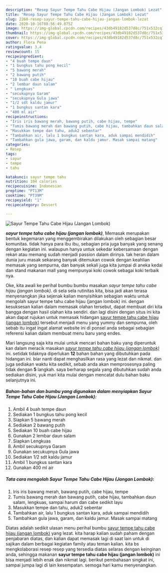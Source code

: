 ```yaml
---
description: "Resep Sayur Tempe Tahu Cabe Hijau (Jangan Lombok) Lezat"
title: "Resep Sayur Tempe Tahu Cabe Hijau (Jangan Lombok) Lezat"
slug: 2260-resep-sayur-tempe-tahu-cabe-hijau-jangan-lombok-lezat
date: 2020-10-16T08:56:49.875Z
image: https://img-global.cpcdn.com/recipes/43db49182d537d8c/751x532cq70/sayur-tempe-tahu-cabe-hijau-jangan-lombok-foto-resep-utama.jpg
thumbnail: https://img-global.cpcdn.com/recipes/43db49182d537d8c/751x532cq70/sayur-tempe-tahu-cabe-hijau-jangan-lombok-foto-resep-utama.jpg
cover: https://img-global.cpcdn.com/recipes/43db49182d537d8c/751x532cq70/sayur-tempe-tahu-cabe-hijau-jangan-lombok-foto-resep-utama.jpg
author: Flora Pena
ratingvalue: 3.4
reviewcount: 15
recipeingredient:
- "4 buah tempe daun"
- "1 bungkus tahu pong kecil"
- "5 bawang merah"
- "2 bawang putih"
- "10 buah cabe hijau"
- "2 lembar daun salam"
- " Lengkuas"
- "secukupnya Garam"
- "secukupnya Gula jawa"
- "1/2 sdt kaldu jamur"
- "1 bungkus santan kara"
- "400 ml air"
recipeinstructions:
- "Iris iris bawang merah, bawang putih, cabe hijau, tempe"
- "Tumis bawang merah dan bawang putih, cabe hijau, tambahkan daun salam, lengkuas, sampai harum dan cabe sedikit layu"
- "Masukkan tempe dan tahu, aduk2 sebentar"
- "Tambahkan air, lalu 1 bungkus santan kara, aduk sampai mendidih"
- "Tambahkan gula jawa, garam, dan kaldu jamur. Masak sampai matang"
categories:
- Resep
tags:
- sayur
- tempe
- tahu

katakunci: sayur tempe tahu 
nutrition: 104 calories
recipecuisine: Indonesian
preptime: "PT13M"
cooktime: "PT39M"
recipeyield: "1"
recipecategory: Dessert

---
```



![Sayur Tempe Tahu Cabe Hijau (Jangan Lombok)](https://img-global.cpcdn.com/recipes/43db49182d537d8c/751x532cq70/sayur-tempe-tahu-cabe-hijau-jangan-lombok-foto-resep-utama.jpg)

<b><i>sayur tempe tahu cabe hijau (jangan lombok)</i></b>, Memasak merupakan bentuk kegemaran yang menggembirakan dilakukan oleh sebagian besar komunitas. tidak hanya para ibu ibu, sebagian pria juga banyak yang senang dengan kegiatan ini. walaupun hanya untuk sekedar kebersamaan dengan rekan atau memang sudah menjadi passion dalam dirinya. tak heran dalam dunia juru masak sekarang banyak ditemukan cowok dengan keahlian memasak yang sempurna, dan banyak sekali juga kita jumpai di aneka kedai dan stand makanan mall yang mempunyai koki cowok sebagai koki terbaik nya.

Oke, kita awali ke perihal bumbu bumbu masakan <i>sayur tempe tahu cabe hijau (jangan lombok)</i>. di sela sela rutinitas kita, bisa jadi akan terasa menyenangkan jika sejenak kalian menyisihkan sebagian waktu untuk mengolah sayur tempe tahu cabe hijau (jangan lombok) ini. dengan kesuksesan kalian dalam memasak olahan tersebut, dapat membuat diri kita bangga dengan hasil olahan kita sendiri. dan lagi disini dengan situs ini kita akan dapat rujukan untuk memasak hidangan <u>sayur tempe tahu cabe hijau (jangan lombok)</u> tersebut menjadi menu yang yummy dan sempurna, oleh sebab itu ingat ingat alamat website ini di ponsel anda sebagai sebagian referensi kalian dalam membuat menu baru yang endes.




Mari langsung saja kita mulai untuk mencari bahan baku yang diperuntuk kan dalam meracik masakan <u><i>sayur tempe tahu cabe hijau (jangan lombok)</i></u> ini. setidak tidaknya diperlukan <b>12</b> bahan bahan yang dibutuhkan pada hidangan ini. biar nanti dapat menghasilkan rasa yang lezat dan nikmat. dan juga sediakan waktu kita sedikit, sebab anda akan memprosesnya paling tidak dengan <b>5</b> langkah. saya berharap segala yang dibutuhkan sudah anda sediakan disini, yuk mari kita mulai dengan mencatat dulu bahan baku selanjutnya ini.

<!--inarticleads1-->

##### Bahan-bahan dan bumbu yang digunakan dalam menyiapkan Sayur Tempe Tahu Cabe Hijau (Jangan Lombok):

1. Ambil 4 buah tempe daun
1. Sediakan 1 bungkus tahu pong kecil
1. Siapkan 5 bawang merah
1. Sediakan 2 bawang putih
1. Sediakan 10 buah cabe hijau
1. Gunakan 2 lembar daun salam
1. Siapkan  Lengkuas
1. Ambil secukupnya Garam
1. Gunakan secukupnya Gula jawa
1. Sediakan 1/2 sdt kaldu jamur
1. Ambil 1 bungkus santan kara
1. Gunakan 400 ml air




<!--inarticleads2-->

##### Tata cara mengolah Sayur Tempe Tahu Cabe Hijau (Jangan Lombok):

1. Iris iris bawang merah, bawang putih, cabe hijau, tempe
1. Tumis bawang merah dan bawang putih, cabe hijau, tambahkan daun salam, lengkuas, sampai harum dan cabe sedikit layu
1. Masukkan tempe dan tahu, aduk2 sebentar
1. Tambahkan air, lalu 1 bungkus santan kara, aduk sampai mendidih
1. Tambahkan gula jawa, garam, dan kaldu jamur. Masak sampai matang




Diatas adalah sedikit ulasan menu perihal bumbu <u>sayur tempe tahu cabe hijau (jangan lombok)</u> yang lezat. kita harap kalian sudah paham dengan penjabaran diatas, dan kalian dapat memasak lagi di saat lain untuk di sajikan dalam berbagai kegiatan family atau teman kalian. kita bs mengkolaborasi resep resep yang tersedia diatas selaras dengan keinginan anda, sehingga makanan <b>sayur tempe tahu cabe hijau (jangan lombok)</b> ini bisa menjadi lebih enak dan nikmat lagi. berikut pembahasan singkat ini, sampai jumpa lagi di lain kesempatan. semoga hari kamu menyenangkan.
